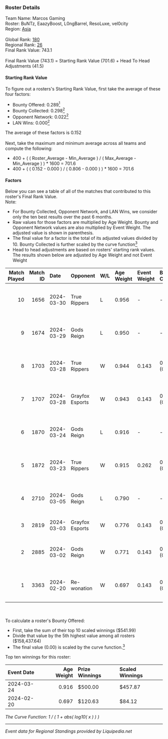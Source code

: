 ### Roster Details<br />
Team Name: Marcos Gaming<br />
Roster: BuNTz, EaazyBoost, L0ngBarrel, ResoLuxe, vel0city<br />
Region: [Asia]( ../standings_asia.md)<br />
<br />
Global Rank: [180](../standings_global.md)<br />
Regional Rank: [26]( ../standings_asia.md)<br />
Final Rank Value:  743.1<br />
<br />
Final Rank Value (743.1) = Starting Rank Value (701.6) + Head To Head Adjustments (41.5)<br />

#### Starting Rank Value<br />
To figure out a rosters's Starting Rank Value, first take the average of these four factors:<br />
- Bounty Offered: 0.289[<sup>1</sup>](#table2)
- Bounty Collected: 0.298[<sup>2</sup>](#table1)
- Opponent Network: 0.022[<sup>2</sup>](#table1)
- LAN Wins: 0.000[<sup>2</sup>](#table1)

The average of these factors is 0.152<br />
<br />
Next, take the maximum and minimum average across all teams and compute the following:<br />
- 400 + ( ( Roster_Average - Min_Average ) / ( Max_Average - Min_Average ) ) * 1600 = 701.6
- 400 + ( ( 0.152 - 0.000 ) / ( 0.806 - 0.000 ) ) * 1600 = 701.6


#### Factors<br />
Below you can see a table of all of the matches that contributed to this roster's Final Rank Value.<br />
Note:<br />

- For Bounty Collected, Opponent Network, and LAN Wins, we consider only the ten best results over the past 6 months.
- Raw values for those factors are multiplied by Age Weight. Bounty and Opponent Network values are also multiplied by Event Weight. The adjusted value is shown in parenthesis.
- The final value for a factor is the total of its adjusted values divided by 10. Bounty Collected is further scaled by the curve function[<sup>3</sup>](#curveFunction)
- Head to head adjustments are based on rosters' starting rank values. The results shown below are adjusted by Age Weight and not Event Weight
<span id="table1"></span><br />


| Match Played | Match ID | Date       | Opponent        | W/L | Age Weight | Event Weight | Bounty Collected | Opponent Network | LAN Wins  | H2H Adj. | Roster                                             |
| -: | -: | :- | :- | :- | :- | :- | :- | :- | :- | -: | :- |
|           10 |     1656 | 2024-03-30 | True Rippers    | L   | 0.956      | -            | -                | -                | -         |   -11.35 | BuNTz, EaazyBoost, L0ngBarrel, ResoLuxe, vel0city  |
|            9 |     1674 | 2024-03-29 | Gods Reign      | L   | 0.950      | -            | -                | -                | -         |    -9.36 | BuNTz, EaazyBoost, L0ngBarrel, ResoLuxe, vel0city  |
|            8 |     1703 | 2024-03-28 | True Rippers    | W   | 0.944      | 0.143        | 0.059 (0.008)    | 0.272 (0.037)    | 0 (0.000) |    18.01 | BuNTz, EaazyBoost, L0ngBarrel, ResoLuxe, vel0city  |
|            7 |     1707 | 2024-03-28 | Grayfox Esports | W   | 0.943      | 0.143        | 0.010 (0.001)    | 0.264 (0.036)    | 0 (0.000) |    11.72 | BuNTz, EaazyBoost, L0ngBarrel, ResoLuxe, vel0city  |
|            6 |     1870 | 2024-03-24 | Gods Reign      | L   | 0.916      | -            | -                | -                | -         |    -9.01 | BuNTz, EaazyBoost, L0ngBarrel, ResoLuxe, vel0city  |
|            5 |     1872 | 2024-03-23 | True Rippers    | W   | 0.915      | 0.262        | 0.059 (0.014)    | 0.272 (0.065)    | 0 (0.000) |    18.89 | Anasasis, Crazy_Gamer, DEFAULTER, Mcg1LLzZz, Rossi |
|            4 |     2710 | 2024-03-05 | Gods Reign      | L   | 0.790      | -            | -                | -                | -         |    -8.30 | Bhavi, f1redup, Ph1NNN, R2B2, reV3nnnn             |
|            3 |     2819 | 2024-03-03 | Grayfox Esports | W   | 0.776      | 0.143        | 0.010 (0.001)    | 0.264 (0.029)    | 0 (0.000) |    10.99 | Ace, arakyN, ghostxD, Marzil, Nox                  |
|            2 |     2885 | 2024-03-02 | Gods Reign      | W   | 0.771      | 0.143        | 0.174 (0.019)    | 0.479 (0.053)    | 0 (0.000) |    16.66 | BuNTz, EaazyBoost, L0ngBarrel, ResoLuxe, vel0city  |
|            1 |     3363 | 2024-02-20 | Re-wonation     | W   | 0.697      | 0.143        | 0.000 (0.000)    | 0.000 (0.000)    | 0 (0.000) |     3.27 | BuNTz, EaazyBoost, L0ngBarrel, ResoLuxe, vel0city  |

<br />
<span id="table2"></span><br />
To calculate a roster's Bounty Offered:<br />

- First, take the sum of their top 10 scaled winnings ($541.99)
- Divide that value by the 5th highest value among all rosters ($158,437.64)
- The final value (0.00) is scaled by the curve function.[<sup>3</sup>](#curveFunction)

Top ten winnings for this roster:<br />

| Event Date | Age Weight | Prize Winnings | Scaled Winnings |
| :- | -: | :- | :- |
| 2024-03-24 |      0.916 | $500.00        | $457.87         |
| 2024-02-20 |      0.697 | $120.63        | $84.12          |


<span id="curveFunction"></span>_The Curve Function: 1 / ( 1 + abs( log10( x ) ) )_<br />

---
_Event data for Regional Standings provided by Liquipedia.net_<br />
